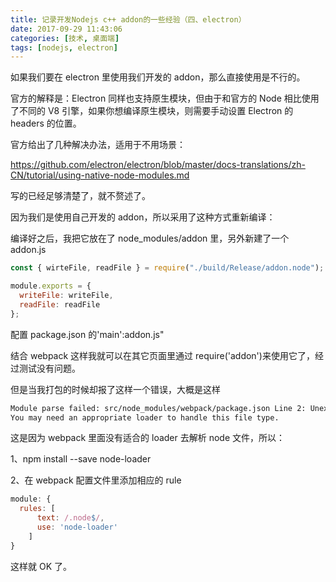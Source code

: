 ```yaml
---
title: 记录开发Nodejs c++ addon的一些经验（四、electron）
date: 2017-09-29 11:43:06
categories: [技术, 桌面端]
tags: [nodejs, electron]
---
```


如果我们要在 electron 里使用我们开发的 addon，那么直接使用是不行的。

官方的解释是：Electron 同样也支持原生模块，但由于和官方的 Node 相比使用了不同的 V8 引擎，如果你想编译原生模块，则需要手动设置 Electron 的 headers 的位置。

<!-- more -->

官方给出了几种解决办法，适用于不用场景：

https://github.com/electron/electron/blob/master/docs-translations/zh-CN/tutorial/using-native-node-modules.md

写的已经足够清楚了，就不赘述了。

因为我们是使用自己开发的 addon，所以采用了这种方式重新编译：

编译好之后，我把它放在了 node_modules/addon 里，另外新建了一个 addon.js

```javascript
const { wirteFile, readFile } = require("./build/Release/addon.node");

module.exports = {
  writeFile: writeFile,
  readFile: readFile
};
```

配置 package.json 的'main':addon.js"

结合 webpack 这样我就可以在其它页面里通过 require('addon')来使用它了，经过测试没有问题。

但是当我打包的时候却报了这样一个错误，大概是这样

```bash
Module parse failed: src/node_modules/webpack/package.json Line 2: Unexpected token :
You may need an appropriate loader to handle this file type.
```

这是因为 webpack 里面没有适合的 loader 去解析 node 文件，所以：

1、npm install --save node-loader

2、在 webpack 配置文件里添加相应的 rule

```javascript
module: {
  rules: [
      text: /.node$/,
      use: 'node-loader'
    ]
}
```

这样就 OK 了。
